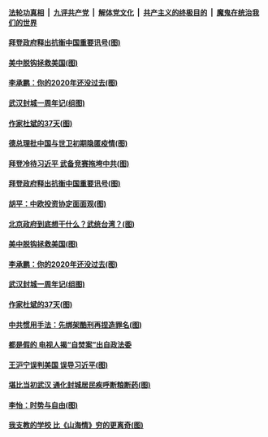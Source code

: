 ####  [法轮功真相](../../../../basic/blob/master/README.md?t=01282031) &nbsp;|&nbsp; [九评共产党](../../../../9ping.md/blob/master/README.md?t=01282031) &nbsp;|&nbsp; [解体党文化](../../../../jtdwh.md/blob/master/README.md?t=01282031)  &nbsp;|&nbsp; [共产主义的终极目的](../../../../gczydzjmd.md/blob/master/README.md?t=01282031) &nbsp;|&nbsp; [魔鬼在统治我们的世界](../../../../mgztzwmdsj.md/blob/master/README.md?t=01282031) 

#### [拜登政府释出抗衡中国重要讯号(图)](../pages/p4/960583.md?t=01282031) 

#### [美中脱钩拯救美国(图)](../pages/p4/960572.md?t=01282031) 


#### [李承鹏：你的2020年还没过去(图)](../pages/p4/960473.md?t=01282031) 

#### [武汉封城一周年记(组图)](../pages/p4/960470.md?t=01282031) 

#### [作家杜斌的37天(图)](../pages/p4/960465.md?t=01282031) 

#### [德总理批中国与世卫初期隐匿疫情(图)](../pages/p4/960594.md?t=01282031) 

#### [拜登冷待习近平 武备竞赛拖垮中共(图)](../pages/p4/960592.md?t=01282031) 

#### [拜登政府释出抗衡中国重要讯号(图)](../pages/p4/960583.md?t=01282031) 

#### [胡平：中欧投资协定面面观(图)](../pages/p4/960578.md?t=01282031) 

#### [北京政府到底想干什么？武统台湾？(图)](../pages/p4/960574.md?t=01282031) 

#### [美中脱钩拯救美国(图)](../pages/p4/960572.md?t=01282031) 



#### [李承鹏：你的2020年还没过去(图)](../pages/p4/960473.md?t=01282031) 

#### [武汉封城一周年记(组图)](../pages/p4/960470.md?t=01282031) 

#### [作家杜斌的37天(图)](../pages/p4/960465.md?t=01282031) 


#### [中共惯用手法：先绑架酷刑再捏造罪名(图)](../pages/p4/960458.md?t=01282031) 

#### [都是假的 电视人揭“自焚案”出自政法委](../pages/p4/960416.md?t=01282031) 



#### [王沪宁误判美国 误导习近平(图)](../pages/p4/960336.md?t=01282031) 

#### [堪比当初武汉 通化封城居民疾呼断粮断药(图)](../pages/p4/960355.md?t=01282031) 

#### [李怡：时势与自由(图)](../pages/p4/960350.md?t=01282031) 

#### [我支教的学校 比《山海情》穷的更离奇(图)](../pages/p4/960349.md?t=01282031) 

